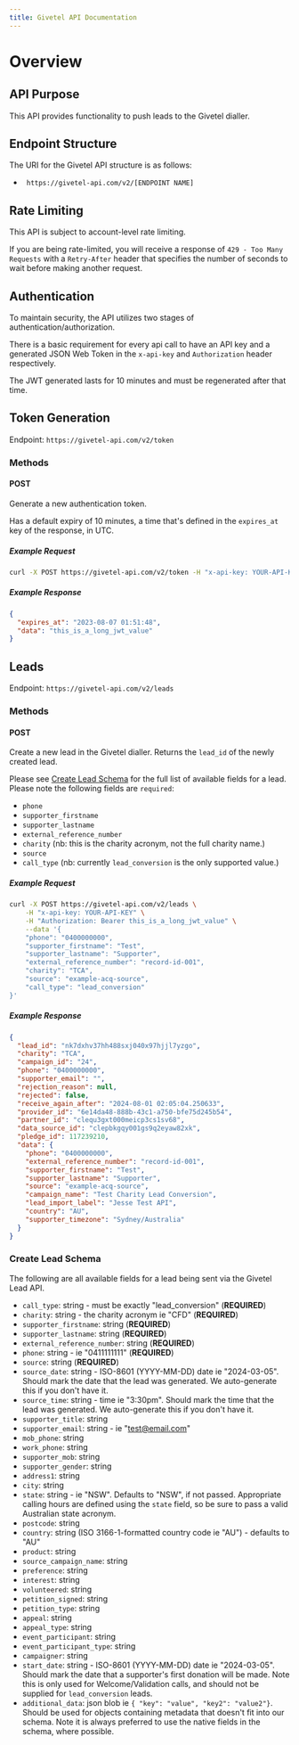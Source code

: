 ```yaml
---
title: Givetel API Documentation
---
```


# Overview

## API Purpose

This API provides functionality to push leads to the Givetel dialler.

## Endpoint Structure

The URI for the Givetel API structure is as follows:

- ` https://givetel-api.com/v2/[ENDPOINT NAME]`

## Rate Limiting

This API is subject to account-level rate limiting.

If you are being rate-limited, you will receive a response of `429 - Too Many Requests` with a `Retry-After` header that specifies the number of seconds to wait before making another request.

## Authentication

To maintain security, the API utilizes two stages of authentication/authorization.

There is a basic requirement for every api call to have an API key and a generated JSON Web Token in the `x-api-key` and `Authorization` header respectively.

The JWT generated lasts for 10 minutes and must be regenerated after that time.

## **Token Generation**

Endpoint: `https://givetel-api.com/v2/token`

### Methods

#### POST

Generate a new authentication token.

Has a default expiry of 10 minutes, a time that's defined in the `expires_at` key of the response, in UTC.

##### _Example Request_

```bash
curl -X POST https://givetel-api.com/v2/token -H "x-api-key: YOUR-API-KEY"
```

##### _Example Response_

```json
{
  "expires_at": "2023-08-07 01:51:48",
  "data": "this_is_a_long_jwt_value"
}
```

## **Leads**

Endpoint: `https://givetel-api.com/v2/leads`

### Methods

#### POST

Create a new lead in the Givetel dialler. Returns the `lead_id` of the newly created lead.

Please see [Create Lead Schema](#Create%20Lead%20Schema) for the full list of available fields for a lead. Please note the following fields are `required`:

- `phone`
- `supporter_firstname`
- `supporter_lastname`
- `external_reference_number`
- `charity` (nb: this is the charity acronym, not the full charity name.)
- `source`
- `call_type` (nb: currently `lead_conversion` is the only supported value.)

##### _Example Request_

```bash
curl -X POST https://givetel-api.com/v2/leads \
    -H "x-api-key: YOUR-API-KEY" \
    -H "Authorization: Bearer this_is_a_long_jwt_value" \
    --data '{
    "phone": "0400000000",
    "supporter_firstname": "Test",
    "supporter_lastname": "Supporter",
    "external_reference_number": "record-id-001",
    "charity": "TCA",
    "source": "example-acq-source",
    "call_type": "lead_conversion"
}'
```

##### _Example Response_

```json
{
  "lead_id": "nk7dxhv37hh488sxj040x97hjjl7yzgo",
  "charity": "TCA",
  "campaign_id": "24",
  "phone": "0400000000",
  "supporter_email": "",
  "rejection_reason": null,
  "rejected": false,
  "receive_again_after": "2024-08-01 02:05:04.250633",
  "provider_id": "6e14da48-888b-43c1-a750-bfe75d245b54",
  "partner_id": "clequ3gxt000meicp3cs1sv68",
  "data_source_id": "clepbkgqy001gs9q2eyaw82xk",
  "pledge_id": 117239210,
  "data": {
    "phone": "0400000000",
    "external_reference_number": "record-id-001",
    "supporter_firstname": "Test",
    "supporter_lastname": "Supporter",
    "source": "example-acq-source",
    "campaign_name": "Test Charity Lead Conversion",
    "lead_import_label": "Jesse Test API",
    "country": "AU",
    "supporter_timezone": "Sydney/Australia"
  }
}
```

### Create Lead Schema

The following are all available fields for a lead being sent via the Givetel Lead API.

- `call_type`: string - must be exactly "lead_conversion" (**REQUIRED**)
- `charity`: string - the charity acronym ie "CFD" (**REQUIRED**)
- `supporter_firstname`: string (**REQUIRED**)
- `supporter_lastname`: string (**REQUIRED**)
- `external_reference_number`: string (**REQUIRED**)
- `phone`: string - ie "0411111111" (**REQUIRED**)
- `source`: string (**REQUIRED**)
- `source_date`: string - ISO-8601 (YYYY-MM-DD) date ie "2024-03-05". Should mark the date that the lead was generated. We auto-generate this if you don't have it.
- `source_time`: string - time ie "3:30pm". Should mark the time that the lead was generated. We auto-generate this if you don't have it.
- `supporter_title`: string
- `supporter_email`: string - ie "test@email.com"
- `mob_phone`: string
- `work_phone`: string
- `supporter_mob`: string
- `supporter_gender`: string
- `address1`: string
- `city`: string
- `state`: string - ie "NSW". Defaults to "NSW", if not passed. Appropriate calling hours are defined using the `state` field, so be sure to pass a valid Australian state acronym.
- `postcode`: string
- `country`: string (ISO 3166-1-formatted country code ie "AU") - defaults to "AU"
- `product`: string
- `source_campaign_name`: string
- `preference`: string
- `interest`: string
- `volunteered`: string
- `petition_signed`: string
- `petition_type`: string
- `appeal`: string
- `appeal_type`: string
- `event_participant`: string
- `event_participant_type`: string
- `campaigner`: string
- `start_date`: string - ISO-8601 (YYYY-MM-DD) date ie "2024-03-05". Should mark the date that a supporter's first donation will be made. Note this is only used for Welcome/Validation calls, and should not be supplied for `lead_conversion` leads.
- `additional_data`: json blob ie `{ "key": "value", "key2": "value2"}`. Should be used for objects containing metadata that doesn't fit into our schema. Note it is always preferred to use the native fields in the schema, where possible.
